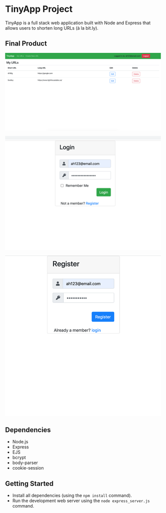 # TinyApp Project

TinyApp is a full stack web application built with Node and Express that allows users to shorten long URLs (à la bit.ly).

## Final Product

![Screenshot of dashboard page](docs/dashboard.png)

![Screenshot of login page](docs/login.png)

![Screenshot of registration page](docs/register.png)

## Dependencies

- Node.js
- Express
- EJS
- bcrypt
- body-parser
- cookie-session

## Getting Started

- Install all dependencies (using the `npm install` command).
- Run the development web server using the `node express_server.js` command.
